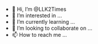 - 👋 Hi, I’m @LLK2Times
- 👀 I’m interested in ...
- 🌱 I’m currently learning ...
- 💞️ I’m looking to collaborate on ...
- 📫 How to reach me ...

<!---
LLK2Times/LLK2Times is a ✨ special ✨ repository because its `README.md` (this file) appears on your GitHub profile.
You can click the Preview link to take a look at your changes.
--->
